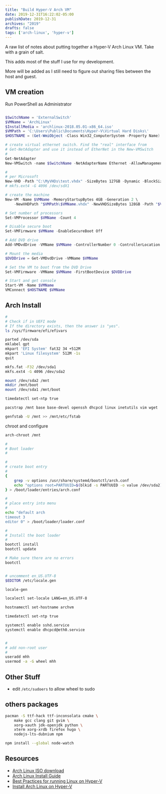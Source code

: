 ```yaml
---
title: "Build Hyper-V Arch VM"
date: 2019-12-31T16:22:02-05:00
publishDate: 2019-12-31
archives: "2019"
drafts: false
tags: ['arch-linux', 'hyper-v']
---
```



A raw list of notes about putting together a Hyper-V Arch Linux VM. Take with
a grain of salt.

This adds most of the stuff I use for my development.

More will be added as I still need to figure out sharing files between the host
and guest.

<!--more-->

## VM creation

Run PowerShell as Administrator

```ps1

$SwitchName = 'ExternalSwitch'
$VMName = 'ArchLinux'
$InstallMedia = 'archlinux-2018.05.01-x86_64.iso'
$VMPath = 'C:\Users\Public\Documents\Hyper-V\Virtual Hard Disks\'
$HOSTNAME = (Get-WmiObject -Class Win32_ComputerSystem -Property Name).Name

# create virtual ethernet switch. Find the "real" interface from
# Get-NetAdapter and use it instead of EtherNet in the New-VMSwitch
#
Get-NetAdapter
New-VMSwitch -name $SwitchName -NetAdapterName Ethernet -AllowManagementOS $true

#
# per Microsoft
New-VHD -Path "C:\MyVHDs\test.vhdx" -SizeBytes 127GB -Dynamic -BlockSizeBytes 1MB
# mkfs.ext4 -G 4096 /dev/sdX1

# create the machine
New-VM -Name $VMName -MemoryStartupBytes 4GB -Generation 2 \
	-NewVHDPath "$VMPath\$VMName.vhdx" -NewVHDSizeBytes 128GB -Path "$VMPath" -SwitchName $SwitchName

# Set number of processors
Set-VMProcessor $VMName -Count 4

# Disable secure boot
Set-VMFirmware $VMName -EnableSecureBoot Off

# Add DVD drive
Add-VMDvdDrive -VMName $VMName -ControllerNumber 0 -ControllerLocation 1 -Path $HOME\Downloads\$InstallMedia

# Mount the media
$DVDDrive = Get-VMDvdDrive -VMName $VMName

# Set the VM to boot from the DVD Drive
Set-VMFirmware -VMName $VMName -FirstBootDevice $DVDDrive

# Start and get console
Start-VM -Name $VMName
VMConnect $HOSTNAME $VMName
```

## Arch Install

```bash
#
# Check if in UEFI mode
# If the directory exists, then the answer is "yes".
ls /sys/firmware/efi/efivars

parted /dev/sda
mklabel gpt
mkpart 'EFI System' fat32 34 +512M
mkpart 'Linux filesystem' 512M -1s
quit

mkfs.fat -F32 /dev/sda1
mkfs.ext4 -G 4096 /dev/sda2

mount /dev/sda2 /mnt
mkdir /mnt/boot
mount /dev/sda1 /mnt/boot

timedatectl set-ntp true

pacstrap /mnt base base-devel openssh dhcpcd linux inetutils vim wget

genfstab -U /mnt >> /mnt/etc/fstab
```

chroot and configure

```bash
arch-chroot /mnt

#
# Boot loader
#

#
# create boot entry
#
{ 
	grep -v options /usr/share/systemd/bootctl/arch.conf
	echo "options root=PARTUUID=$(blkid -s PARTUUID -o value /dev/sda2) rw"
} > /boot/loader/entries/arch.conf

#
# place entry into menu
#
echo "default arch
timeout 3
editor 0" > /boot/loader/loader.conf

#
# Install the boot loader
#
bootctl install
bootctl update

# Make sure there are no errors
bootctl


# uncomment en_US.UTF-8
$EDITOR /etc/locale.gen

locale-gen

localectl set-locale LANG=en_US.UTF-8

hostnamectl set-hostname archvm

timedatectl set-ntp true

systemctl enable sshd.service
systemctl enable dhcpcd@eth0.service


#
# add non-root user
#
useradd mhh
usermod -a -G wheel mhh

```

## Other Stuff

- edit `/etc/sudoers` to allow wheel to sudo

## others packages

```bash
pacman -S ttf-hack ttf-inconsolata cmake \
	make gcc clang git gvim \
	xorg-xauth jdk-openjdk python \
	xterm xorg-xrdb firefox hugo \
    nodejs-lts-dubnium npm

npm install --global node-watch
```


## Resources
- [Arch Linux ISO download](https://www.archlinux.org/download/)
- [Arch Linux Install Guide](https://wiki.archlinux.org/index.php/Installation_guide)
- [Best Practices for running Linux on Hyper-V](https://docs.microsoft.com/en-us/windows-server/virtualization/hyper-v/best-practices-for-running-linux-on-hyper-v)
- [Install Arch Linux on Hyper-V](https://medium.com/@mudrii/install-arch-linux-on-windows-10-hyper-v-215b2e71c6db)
